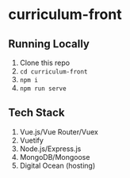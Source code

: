 # curriculum-front

## Running Locally

1. Clone this repo
1. `cd curriculum-front`
1. `npm i`
1. `npm run serve`

## Tech Stack

1. Vue.js/Vue Router/Vuex
1. Vuetify
1. Node.js/Express.js
1. MongoDB/Mongoose
1. Digital Ocean (hosting)

